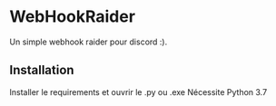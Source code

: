 # WebHookRaider

Un simple webhook raider pour discord :).

## Installation

Installer le requirements et ouvrir le .py ou .exe
Nécessite Python 3.7

